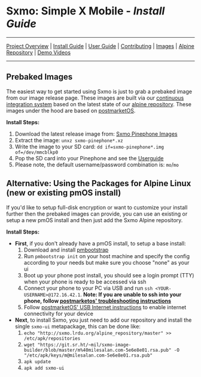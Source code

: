 # **Sxmo**: Simple X Mobile - *Install Guide*

---

[Project Overview](https://sr.ht/~mil/Sxmo) | [Install Guide](https://git.sr.ht/~mil/sxmo-docs/tree/master/INSTALLGUIDE.md) | [User Guide](https://git.sr.ht/~mil/sxmo-docs/tree/master/USERGUIDE.md) | [Contributing](https://git.sr.ht/~mil/sxmo-docs/tree/master/CONTRIBUTING.md) | [Images](http://images.lrdu.org/) | [Alpine Repository](http://sxmo.lrdu.org/alpine_repository/master) | [Demo Videos](http://media.lrdu.org/sxmo_pinephone_demos)

---

## **Prebaked Images**

The easiest way to get started using Sxmo is just to grab a prebaked image from our image release page.
These images are built via our [continuous integration system](https://builds.sr.ht/~mil/sxmo-image-builder) 
based on the latest state of our [alpine repository](http://sxmo.lrdu.org/alpine_repository).  These
images under the hood are based on [postmarketOS](http://postmarketos.org).

**Install Steps:**

1. Download the latest release image from: [Sxmo Pinephone Images](http://images.lrdu.org/)
2. Extract the image: `unxz sxmo-pinephone*.xz`
3. Write  the image to your SD card: `dd if=sxmo-pinephone*.img of=/dev/mmcblkp0`
4. Pop the SD card into your Pinephone and see the [Userguide](https://git.sr.ht/~mil/sxmo-docs/tree/master/USERGUIDE.md)
5. Please note, the default username/password combination is: `mo`/`mo`

## **Alternative: Using the Packages for Alpine Linux** (new or existing pmOS install)

If you'd like to setup full-disk encryption or want to customize your install further then the prebaked images can provide, you can use an existing or setup a new pmOS install and then just add the Sxmo Alpine repository.

**Install Steps:**

- **First**, if you don't already have a pmOS install, to setup a base install:
  1. Download and install [pmbootstrap](https://gitlab.com/postmarketOS/pmbootstrap)
  2. Run `pmbootstrap init` on your host machine and specify the config according to your needs but make sure you choose "none" as your ui
  3. Boot up your phone post install, you should see a login prompt (TTY) when your phone is ready to be accessed via ssh
  4. Connect your phone to your PC via USB and run `ssh <YOUR-USERNAME>@172.16.42.1`. **Note: If you are unable to ssh into your phone, follow [postmarketos' troubleshooting instructions](https://wiki.postmarketos.org/wiki/USB_Network)**
  5. Follow [postmarketOS' USB Internet instructions](https://wiki.postmarketos.org/wiki/USB_Internet) to enable internet connectivity for your device
- **Next**, to install Sxmo, you just need to add our repository and install the single `sxmo-ui` metapackage, this can be done like:
  1. `echo "http://sxmo.lrdu.org/alpine_repository/master" >> /etc/apk/repositories`
  2. `wget "https://git.sr.ht/~mil/sxmo-image-builder/blob/master/m%40milesalan.com-5e6e8e01.rsa.pub" -O "/etc/apk/keys/m@milesalan.com-5e6e8e01.rsa.pub"`
  3. `apk update`
  4. `apk add sxmo-ui`
